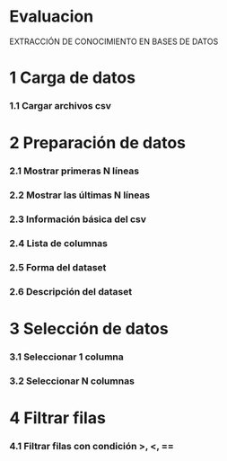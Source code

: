 # Evaluacion
EXTRACCIÓN DE CONOCIMIENTO EN BASES DE DATOS

# 1 Carga de datos
### 1.1 Cargar archivos csv

# 2 Preparación de datos
### 2.1 Mostrar primeras N líneas
### 2.2 Mostrar las últimas N líneas
### 2.3 Información básica del csv
### 2.4 Lista de columnas
### 2.5 Forma del dataset
### 2.6 Descripción del dataset

# 3 Selección de datos
### 3.1 Seleccionar 1 columna
### 3.2 Seleccionar N columnas

# 4 Filtrar filas
### 4.1 Filtrar filas con condición >, <, ==
